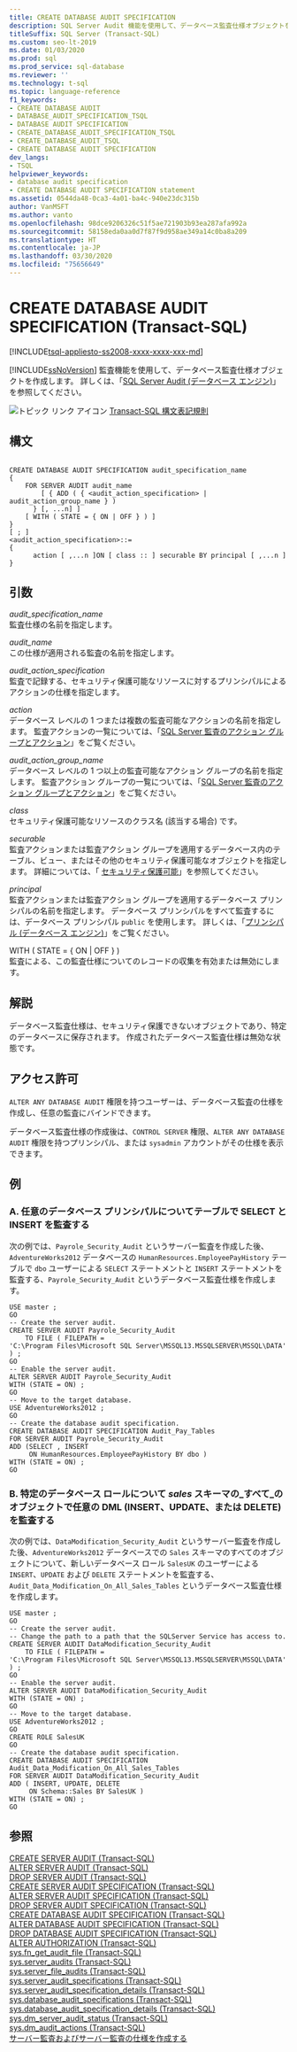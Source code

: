 ```yaml
---
title: CREATE DATABASE AUDIT SPECIFICATION
description: SQL Server Audit 機能を使用して、データベース監査仕様オブジェクトを作成します。
titleSuffix: SQL Server (Transact-SQL)
ms.custom: seo-lt-2019
ms.date: 01/03/2020
ms.prod: sql
ms.prod_service: sql-database
ms.reviewer: ''
ms.technology: t-sql
ms.topic: language-reference
f1_keywords:
- CREATE DATABASE AUDIT
- DATABASE_AUDIT_SPECIFICATION_TSQL
- DATABASE AUDIT SPECIFICATION
- CREATE_DATABASE_AUDIT_SPECIFICATION_TSQL
- CREATE_DATABASE_AUDIT_TSQL
- CREATE DATABASE AUDIT SPECIFICATION
dev_langs:
- TSQL
helpviewer_keywords:
- database audit specification
- CREATE DATABASE AUDIT SPECIFICATION statement
ms.assetid: 0544da48-0ca3-4a01-ba4c-940e23dc315b
author: VanMSFT
ms.author: vanto
ms.openlocfilehash: 98dce9206326c51f5ae721903b93ea287afa992a
ms.sourcegitcommit: 58158eda0aa0d7f87f9d958ae349a14c0ba8a209
ms.translationtype: HT
ms.contentlocale: ja-JP
ms.lasthandoff: 03/30/2020
ms.locfileid: "75656649"
---
```

# <a name="create-database-audit-specification-transact-sql"></a>CREATE DATABASE AUDIT SPECIFICATION (Transact-SQL)
[!INCLUDE[tsql-appliesto-ss2008-xxxx-xxxx-xxx-md](../../includes/tsql-appliesto-ss2008-xxxx-xxxx-xxx-md.md)]

  [!INCLUDE[ssNoVersion](../../includes/ssnoversion-md.md)] 監査機能を使用して、データベース監査仕様オブジェクトを作成します。 詳しくは、「[SQL Server Audit &#40;データベース エンジン&#41;](../../relational-databases/security/auditing/sql-server-audit-database-engine.md)」を参照してください。  
  
 ![トピック リンク アイコン](../../database-engine/configure-windows/media/topic-link.gif "トピック リンク アイコン") [Transact-SQL 構文表記規則](../../t-sql/language-elements/transact-sql-syntax-conventions-transact-sql.md)  
  
## <a name="syntax"></a>構文  
  
```  
  
CREATE DATABASE AUDIT SPECIFICATION audit_specification_name  
{  
    FOR SERVER AUDIT audit_name   
        [ { ADD ( { <audit_action_specification> | audit_action_group_name } )   
      } [, ...n] ]  
    [ WITH ( STATE = { ON | OFF } ) ]  
}  
[ ; ]  
<audit_action_specification>::=  
{  
      action [ ,...n ]ON [ class :: ] securable BY principal [ ,...n ]  
}  
```  
  
## <a name="arguments"></a>引数  
 *audit_specification_name*  
 監査仕様の名前を指定します。  
  
 *audit_name*  
 この仕様が適用される監査の名前を指定します。  
  
 *audit_action_specification*  
 監査で記録する、セキュリティ保護可能なリソースに対するプリンシパルによるアクションの仕様を指定します。  
  
 *action*  
 データベース レベルの 1 つまたは複数の監査可能なアクションの名前を指定します。 監査アクションの一覧については、「[SQL Server 監査のアクション グループとアクション](../../relational-databases/security/auditing/sql-server-audit-action-groups-and-actions.md)」をご覧ください。  
  
 *audit_action_group_name*  
 データベース レベルの 1 つ以上の監査可能なアクション グループの名前を指定します。 監査アクション グループの一覧については、「[SQL Server 監査のアクション グループとアクション](../../relational-databases/security/auditing/sql-server-audit-action-groups-and-actions.md)」をご覧ください。  
  
 *class*  
 セキュリティ保護可能なリソースのクラス名 (該当する場合) です。  
  
 *securable*  
 監査アクションまたは監査アクション グループを適用するデータベース内のテーブル、ビュー、またはその他のセキュリティ保護可能なオブジェクトを指定します。 詳細については、「 [セキュリティ保護可能](../../relational-databases/security/securables.md)」を参照してください。  
  
 *principal*  
 監査アクションまたは監査アクション グループを適用するデータベース プリンシパルの名前を指定します。 データベース プリンシパルをすべて監査するには、データベース プリンシパル `public` を使用します。 詳しくは、「[プリンシパル &#40;データベース エンジン&#41;](../../relational-databases/security/authentication-access/principals-database-engine.md)」をご覧ください。  
  
 WITH ( STATE = { ON | OFF } )  
 監査による、この監査仕様についてのレコードの収集を有効または無効にします。  
  
## <a name="remarks"></a>解説  
 データベース監査仕様は、セキュリティ保護できないオブジェクトであり、特定のデータベースに保存されます。 作成されたデータベース監査仕様は無効な状態です。  
  
## <a name="permissions"></a>アクセス許可  
 `ALTER ANY DATABASE AUDIT` 権限を持つユーザーは、データベース監査の仕様を作成し、任意の監査にバインドできます。  
  
 データベース監査仕様の作成後は、`CONTROL SERVER` 権限、`ALTER ANY DATABASE AUDIT` 権限を持つプリンシパル、または `sysadmin` アカウントがその仕様を表示できます。  
  
## <a name="examples"></a>例

### <a name="a-audit-select-and-insert-on-a-table-for-any-database-principal"></a>A. 任意のデータベース プリンシパルについてテーブルで SELECT と INSERT を監査する 
 次の例では、`Payrole_Security_Audit` というサーバー監査を作成した後、`AdventureWorks2012` データベースの `HumanResources.EmployeePayHistory` テーブルで `dbo` ユーザーによる `SELECT` ステートメントと `INSERT` ステートメントを監査する、`Payrole_Security_Audit` というデータベース監査仕様を作成します。  
  
```  
USE master ;  
GO  
-- Create the server audit.  
CREATE SERVER AUDIT Payrole_Security_Audit  
    TO FILE ( FILEPATH =   
'C:\Program Files\Microsoft SQL Server\MSSQL13.MSSQLSERVER\MSSQL\DATA' ) ;  
GO  
-- Enable the server audit.  
ALTER SERVER AUDIT Payrole_Security_Audit   
WITH (STATE = ON) ;  
GO  
-- Move to the target database.  
USE AdventureWorks2012 ;  
GO  
-- Create the database audit specification.  
CREATE DATABASE AUDIT SPECIFICATION Audit_Pay_Tables  
FOR SERVER AUDIT Payrole_Security_Audit  
ADD (SELECT , INSERT  
     ON HumanResources.EmployeePayHistory BY dbo )  
WITH (STATE = ON) ;  
GO  
``` 

### <a name="b-audit-any-dml-insert-update-or-delete-on-_all_-objects-in-the-_sales_-schema-for-a-specific-database-role"></a>B. 特定のデータベース ロールについて _sales_ スキーマの_すべて_のオブジェクトで任意の DML (INSERT、UPDATE、または DELETE) を監査する  
 次の例では、`DataModification_Security_Audit` というサーバー監査を作成した後、`AdventureWorks2012` データベースでの `Sales` スキーマのすべてのオブジェクトについて、新しいデータベース ロール `SalesUK` のユーザーによる `INSERT`、`UPDATE` および `DELETE` ステートメントを監査する、`Audit_Data_Modification_On_All_Sales_Tables` というデータベース監査仕様を作成します。  
  
```  
USE master ;  
GO  
-- Create the server audit.
-- Change the path to a path that the SQLServer Service has access to. 
CREATE SERVER AUDIT DataModification_Security_Audit  
    TO FILE ( FILEPATH = 
'C:\Program Files\Microsoft SQL Server\MSSQL13.MSSQLSERVER\MSSQL\DATA' ) ; 
GO  
-- Enable the server audit.  
ALTER SERVER AUDIT DataModification_Security_Audit   
WITH (STATE = ON) ;  
GO  
-- Move to the target database.  
USE AdventureWorks2012 ;  
GO  
CREATE ROLE SalesUK
GO
-- Create the database audit specification.  
CREATE DATABASE AUDIT SPECIFICATION Audit_Data_Modification_On_All_Sales_Tables  
FOR SERVER AUDIT DataModification_Security_Audit  
ADD ( INSERT, UPDATE, DELETE  
     ON Schema::Sales BY SalesUK )  
WITH (STATE = ON) ;    
GO  
```  


## <a name="see-also"></a>参照  
 [CREATE SERVER AUDIT &#40;Transact-SQL&#41;](../../t-sql/statements/create-server-audit-transact-sql.md)   
 [ALTER SERVER AUDIT &#40;Transact-SQL&#41;](../../t-sql/statements/alter-server-audit-transact-sql.md)   
 [DROP SERVER AUDIT &#40;Transact-SQL&#41;](../../t-sql/statements/drop-server-audit-transact-sql.md)   
 [CREATE SERVER AUDIT SPECIFICATION &#40;Transact-SQL&#41;](../../t-sql/statements/create-server-audit-specification-transact-sql.md)   
 [ALTER SERVER AUDIT SPECIFICATION &#40;Transact-SQL&#41;](../../t-sql/statements/alter-server-audit-specification-transact-sql.md)   
 [DROP SERVER AUDIT SPECIFICATION &#40;Transact-SQL&#41;](../../t-sql/statements/drop-server-audit-specification-transact-sql.md)   
 [CREATE DATABASE AUDIT SPECIFICATION (Transact-SQL)](../../t-sql/statements/create-database-audit-specification-transact-sql.md)   
 [ALTER DATABASE AUDIT SPECIFICATION &#40;Transact-SQL&#41;](../../t-sql/statements/alter-database-audit-specification-transact-sql.md)   
 [DROP DATABASE AUDIT SPECIFICATION &#40;Transact-SQL&#41;](../../t-sql/statements/drop-database-audit-specification-transact-sql.md)   
 [ALTER AUTHORIZATION &#40;Transact-SQL&#41;](../../t-sql/statements/alter-authorization-transact-sql.md)   
 [sys.fn_get_audit_file &#40;Transact-SQL&#41;](../../relational-databases/system-functions/sys-fn-get-audit-file-transact-sql.md)   
 [sys.server_audits &#40;Transact-SQL&#41;](../../relational-databases/system-catalog-views/sys-server-audits-transact-sql.md)   
 [sys.server_file_audits &#40;Transact-SQL&#41;](../../relational-databases/system-catalog-views/sys-server-file-audits-transact-sql.md)   
 [sys.server_audit_specifications &#40;Transact-SQL&#41;](../../relational-databases/system-catalog-views/sys-server-audit-specifications-transact-sql.md)   
 [sys.server_audit_specification_details &#40;Transact-SQL&#41;](../../relational-databases/system-catalog-views/sys-server-audit-specification-details-transact-sql.md)   
 [sys.database_audit_specifications &#40;Transact-SQL&#41;](../../relational-databases/system-catalog-views/sys-database-audit-specifications-transact-sql.md)   
 [sys.database_audit_specification_details &#40;Transact-SQL&#41;](../../relational-databases/system-catalog-views/sys-database-audit-specification-details-transact-sql.md)   
 [sys.dm_server_audit_status &#40;Transact-SQL&#41;](../../relational-databases/system-dynamic-management-views/sys-dm-server-audit-status-transact-sql.md)   
 [sys.dm_audit_actions &#40;Transact-SQL&#41;](../../relational-databases/system-dynamic-management-views/sys-dm-audit-actions-transact-sql.md)   
 [サーバー監査およびサーバー監査の仕様を作成する](../../relational-databases/security/auditing/create-a-server-audit-and-server-audit-specification.md)  
  
  
